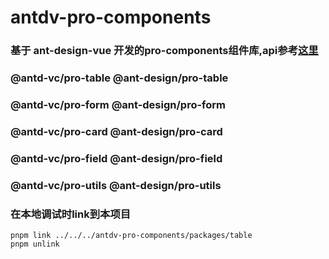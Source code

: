 # antdv-pro-components

### 基于 ant-design-vue 开发的pro-components组件库,api参考[这里](https://procomponents.ant.design/components/table)

### @antd-vc/pro-table @ant-design/pro-table

### @antd-vc/pro-form @ant-design/pro-form

### @antd-vc/pro-card @ant-design/pro-card

### @antd-vc/pro-field @ant-design/pro-field

### @antd-vc/pro-utils @ant-design/pro-utils

### 在本地调试时link到本项目

```
pnpm link ../../../antdv-pro-components/packages/table
pnpm unlink
```
